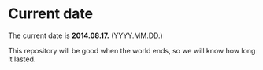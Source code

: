 # Current date

The current date is **2014.08.17.** (YYYY.MM.DD.)

This repository will be good when the world ends, so we will know how long it lasted.